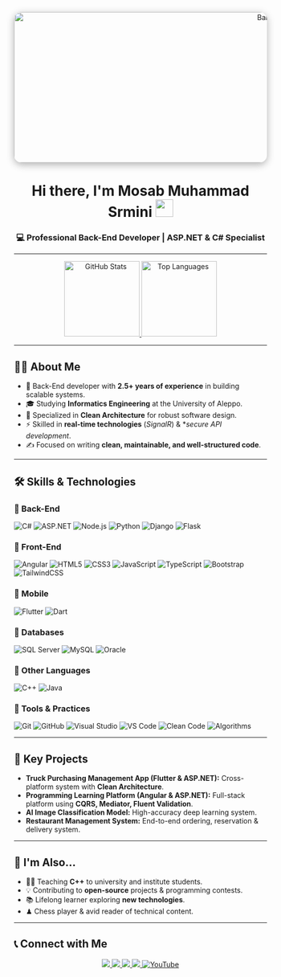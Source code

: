 <p align="center">
  <img src="https://www.keenesystems.com/hubfs/Pillar/asp.net-development/asp-net-3.jpg" 
       alt="Banner" 
       width="1000" 
       height="300" 
       style="border-radius: 15px; object-fit: cover; box-shadow: 0 4px 15px rgba(0,0,0,0.3);"/>
</p>
<h1 align="center">
  Hi there, I'm Mosab Muhammad Srmini 
  <img src="https://media.giphy.com/media/hvRJCLFzcasrR4ia7z/giphy.gif" width="35">
</h1>
<h3 align="center">💻 Professional Back-End Developer | ASP.NET & C# Specialist</h3>

---

<p align="center">
  <a href="https://github.com/anuraghazra/github-readme-stats">
    <img src="https://github-readme-stats.vercel.app/api?username=Mosab-Mohmead-Srmini&show_icons=true&theme=dark&hide_border=true" height="150" alt="GitHub Stats"/>
  </a>
  <a href="https://github.com/anuraghazra/github-readme-stats">
    <img src="https://github-readme-stats.vercel.app/api/top-langs/?username=Mosab-Mohmead-Srmini&layout=compact&theme=dark&hide_border=true" height="150" alt="Top Languages"/>
  </a>
</p>

---

## 👨‍💻 About Me

- 🚀 Back-End developer with **2.5+ years of experience** in building scalable systems.  
- 🎓 Studying **Informatics Engineering** at the University of Aleppo.  
- 🔧 Specialized in **Clean Architecture** for robust software design.  
- ⚡ Skilled in **real-time technologies** (*SignalR*) & **secure API development*.  
- ✍ Focused on writing **clean, maintainable, and well-structured code**.  

---

## 🛠 Skills & Technologies  

### 🔹 Back-End
![C#](https://img.shields.io/badge/C%23-239120?style=for-the-badge&logo=c-sharp&logoColor=white)
![ASP.NET](https://img.shields.io/badge/ASP.NET-5C2D91?style=for-the-badge&logo=dotnet&logoColor=white)
![Node.js](https://img.shields.io/badge/Node.js-339933?style=for-the-badge&logo=nodedotjs&logoColor=white)
![Python](https://img.shields.io/badge/Python-FFD43B?style=for-the-badge&logo=python&logoColor=blue)
![Django](https://img.shields.io/badge/Django-092E20?style=for-the-badge&logo=django&logoColor=white)
![Flask](https://img.shields.io/badge/Flask-000000?style=for-the-badge&logo=flask&logoColor=white)

### 🔹 Front-End
![Angular](https://img.shields.io/badge/Angular-DD0031?style=for-the-badge&logo=angular&logoColor=white)
![HTML5](https://img.shields.io/badge/HTML5-E34F26?style=for-the-badge&logo=html5&logoColor=white)
![CSS3](https://img.shields.io/badge/CSS3-1572B6?style=for-the-badge&logo=css3&logoColor=white)
![JavaScript](https://img.shields.io/badge/JavaScript-F7DF1E?style=for-the-badge&logo=javascript&logoColor=black)
![TypeScript](https://img.shields.io/badge/TypeScript-3178C6?style=for-the-badge&logo=typescript&logoColor=white)
![Bootstrap](https://img.shields.io/badge/Bootstrap-563D7C?style=for-the-badge&logo=bootstrap&logoColor=white)
![TailwindCSS](https://img.shields.io/badge/Tailwind_CSS-38B2AC?style=for-the-badge&logo=tailwind-css&logoColor=white)

### 🔹 Mobile
![Flutter](https://img.shields.io/badge/Flutter-02569B?style=for-the-badge&logo=flutter&logoColor=white)
![Dart](https://img.shields.io/badge/Dart-0175C2?style=for-the-badge&logo=dart&logoColor=white)

### 🔹 Databases
![SQL Server](https://img.shields.io/badge/SQL_Server-CC2927?style=for-the-badge&logo=microsoft-sql-server&logoColor=white)
![MySQL](https://img.shields.io/badge/MySQL-4479A1?style=for-the-badge&logo=mysql&logoColor=white)
![Oracle](https://img.shields.io/badge/Oracle-F80000?style=for-the-badge&logo=oracle&logoColor=white)

### 🔹 Other Languages
![C++](https://img.shields.io/badge/C++-00599C?style=for-the-badge&logo=cplusplus&logoColor=white)
![Java](https://img.shields.io/badge/Java-ED8B00?style=for-the-badge&logo=openjdk&logoColor=white)

### 🔹 Tools & Practices
![Git](https://img.shields.io/badge/Git-F05032?style=for-the-badge&logo=git&logoColor=white)
![GitHub](https://img.shields.io/badge/GitHub-181717?style=for-the-badge&logo=github&logoColor=white)
![Visual Studio](https://img.shields.io/badge/Visual_Studio-5C2D91?style=for-the-badge&logo=visual-studio&logoColor=white)
![VS Code](https://img.shields.io/badge/VS_Code-007ACC?style=for-the-badge&logo=visual-studio-code&logoColor=white)
![Clean Code](https://img.shields.io/badge/Clean_Code-FFFFFF?style=for-the-badge&logo=code&logoColor=black)
![Algorithms](https://img.shields.io/badge/Algorithms-black?style=for-the-badge)

---

## 🚀 Key Projects  

- **Truck Purchasing Management App (Flutter & ASP.NET):** Cross-platform system with **Clean Architecture**.  
- **Programming Learning Platform (Angular & ASP.NET):** Full-stack platform using **CQRS, Mediator, Fluent Validation**.  
- **AI Image Classification Model:** High-accuracy deep learning system.  
- **Restaurant Management System:** End-to-end ordering, reservation & delivery system.  

---

## 🌱 I'm Also...

- 👨‍🏫 Teaching **C++** to university and institute students.  
- 💡 Contributing to **open-source** projects & programming contests.  
- 📚 Lifelong learner exploring **new technologies**.  
- ♟ Chess player & avid reader of technical content.  

---

## 📞 Connect with Me  

<p align="center">
  <a href="https://wa.me/963952824261" target="_blank">
    <img src="https://img.shields.io/badge/WhatsApp-25D366?style=for-the-badge&logo=whatsapp&logoColor=white">
  </a>
  <a href="https://www.linkedin.com/in/mosab-srmini" target="_blank">
    <img src="https://img.shields.io/badge/LinkedIn-0A66C2?style=for-the-badge&logo=linkedin&logoColor=white">
  </a>
  <a href="mailto:mosabsrmini200@gmail.com">
    <img src="https://img.shields.io/badge/Gmail-D14836?style=for-the-badge&logo=gmail&logoColor=white">
  </a>
  <a href="https://github.com/Mosab-Mohmead-Srmini">
    <img src="https://img.shields.io/badge/GitHub-181717?style=for-the-badge&logo=github&logoColor=white">
  </a>
  <a href="https://www.youtube.com/@mosab_srmini">
  <img src="https://img.shields.io/badge/YouTube-FF0000?style=for-the-badge&logo=youtube&logoColor=white" alt="YouTube">
</a>
</p>
